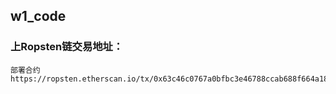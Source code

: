 ## w1_code

### 上Ropsten链交易地址：
    部署合约
    https://ropsten.etherscan.io/tx/0x63c46c0767a0bfbc3e46788ccab688f664a18de96c1a005b0f2ae29b1e080a3c



